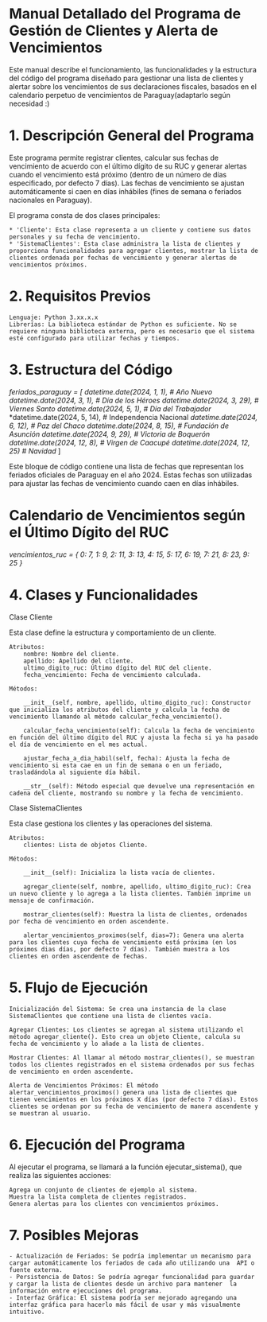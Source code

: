 # Manual Detallado del Programa de Gestión de Clientes y Alerta de Vencimientos

Este manual describe el funcionamiento, las funcionalidades y la estructura del código del programa diseñado para gestionar una lista de clientes y alertar sobre los vencimientos de sus declaraciones fiscales, basados en el calendario perpetuo de vencimientos de Paraguay(adaptarlo según necesidad :)

# 1. Descripción General del Programa

Este programa permite registrar clientes, calcular sus fechas de vencimiento de acuerdo con el último dígito de su RUC y generar alertas cuando el vencimiento está próximo (dentro de un número de días especificado, por defecto 7 días). Las fechas de vencimiento se ajustan automáticamente si caen en días inhábiles (fines de semana o feriados nacionales en Paraguay).

El programa consta de dos clases principales:

    * 'Cliente': Esta clase representa a un cliente y contiene sus datos personales y su fecha de vencimiento.
    * 'SistemaClientes': Esta clase administra la lista de clientes y proporciona funcionalidades para agregar clientes, mostrar la lista de clientes ordenada por fechas de vencimiento y generar alertas de vencimientos próximos.

# 2. Requisitos Previos

    Lenguaje: Python 3.xx.x.x
    Librerías: La biblioteca estándar de Python es suficiente. No se requiere ninguna biblioteca externa, pero es necesario que el sistema esté configurado para utilizar fechas y tiempos.

# 3. Estructura del Código

 *feriados_paraguay = [*
    *datetime.date(2024, 1, 1),   # Año Nuevo*
    *datetime.date(2024, 3, 1),   # Día de los Héroes*
    *datetime.date(2024, 3, 29),  # Viernes Santo*
    *datetime.date(2024, 5, 1),   # Día del Trabajador*
    *datetime.date(2024, 5, 14),  # Independencia Nacional
    *datetime.date(2024, 6, 12),  # Paz del Chaco*
    *datetime.date(2024, 8, 15),  # Fundación de Asunción*
    *datetime.date(2024, 9, 29),  # Victoria de Boquerón*
    *datetime.date(2024, 12, 8),  # Virgen de Caacupé*
    *datetime.date(2024, 12, 25)  # Navidad*
]

Este bloque de código contiene una lista de fechas que representan los feriados oficiales de Paraguay en el año 2024. Estas fechas son utilizadas para ajustar las fechas de vencimiento cuando caen en días inhábiles.

# Calendario de Vencimientos según el Último Dígito del RUC
 *vencimientos_ruc = {*
    *0: 7,  1: 9,  2: 11,  3: 13,  4: 15,*
    *5: 17, 6: 19, 7: 21, 8: 23, 9: 25*
*}*

# 4. Clases y Funcionalidades
Clase Cliente

Esta clase define la estructura y comportamiento de un cliente.

    Atributos:
        nombre: Nombre del cliente.
        apellido: Apellido del cliente.
        ultimo_digito_ruc: Último dígito del RUC del cliente.
        fecha_vencimiento: Fecha de vencimiento calculada.

    Métodos:

        __init__(self, nombre, apellido, ultimo_digito_ruc): Constructor que inicializa los atributos del cliente y calcula la fecha de vencimiento llamando al método calcular_fecha_vencimiento().

        calcular_fecha_vencimiento(self): Calcula la fecha de vencimiento en función del último dígito del RUC y ajusta la fecha si ya ha pasado el día de vencimiento en el mes actual.

        ajustar_fecha_a_dia_habil(self, fecha): Ajusta la fecha de vencimiento si esta cae en un fin de semana o en un feriado, trasladándola al siguiente día hábil.

        __str__(self): Método especial que devuelve una representación en cadena del cliente, mostrando su nombre y la fecha de vencimiento.

Clase SistemaClientes

Esta clase gestiona los clientes y las operaciones del sistema.

    Atributos:
        clientes: Lista de objetos Cliente.

    Métodos:

        __init__(self): Inicializa la lista vacía de clientes.

        agregar_cliente(self, nombre, apellido, ultimo_digito_ruc): Crea un nuevo cliente y lo agrega a la lista clientes. También imprime un mensaje de confirmación.

        mostrar_clientes(self): Muestra la lista de clientes, ordenados por fecha de vencimiento en orden ascendente.

        alertar_vencimientos_proximos(self, dias=7): Genera una alerta para los clientes cuya fecha de vencimiento está próxima (en los próximos dias días, por defecto 7 días). También muestra a los clientes en orden ascendente de fechas.

# 5. Flujo de Ejecución

    Inicialización del Sistema: Se crea una instancia de la clase SistemaClientes que contiene una lista de clientes vacía.

    Agregar Clientes: Los clientes se agregan al sistema utilizando el método agregar_cliente(). Esto crea un objeto Cliente, calcula su fecha de vencimiento y lo añade a la lista de clientes.

    Mostrar Clientes: Al llamar al método mostrar_clientes(), se muestran todos los clientes registrados en el sistema ordenados por sus fechas de vencimiento en orden ascendente.

    Alerta de Vencimientos Próximos: El método alertar_vencimientos_proximos() genera una lista de clientes que tienen vencimientos en los próximos X días (por defecto 7 días). Estos clientes se ordenan por su fecha de vencimiento de manera ascendente y se muestran al usuario.

# 6. Ejecución del Programa

Al ejecutar el programa, se llamará a la función ejecutar_sistema(), que realiza las siguientes acciones:

    Agrega un conjunto de clientes de ejemplo al sistema.
    Muestra la lista completa de clientes registrados.
    Genera alertas para los clientes con vencimientos próximos.

# 7. Posibles Mejoras

    - Actualización de Feriados: Se podría implementar un mecanismo para cargar automáticamente los feriados de cada año utilizando una  API o fuente externa.
    - Persistencia de Datos: Se podría agregar funcionalidad para guardar y cargar la lista de clientes desde un archivo para mantener  la información entre ejecuciones del programa.
    - Interfaz Gráfica: El sistema podría ser mejorado agregando una interfaz gráfica para hacerlo más fácil de usar y más visualmente intuitivo.